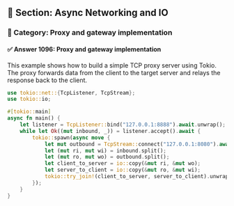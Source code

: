 ## 📘 Section: Async Networking and IO
### 🔹 Category: Proxy and gateway implementation
#### ✅ Answer 1096: Proxy and gateway implementation

This example shows how to build a simple TCP proxy server using Tokio. The proxy forwards data from the client to the target server and relays the response back to the client.

```rust
use tokio::net::{TcpListener, TcpStream};
use tokio::io;

#[tokio::main]
async fn main() {
    let listener = TcpListener::bind("127.0.0.1:8888").await.unwrap();
    while let Ok((mut inbound, _)) = listener.accept().await {
        tokio::spawn(async move {
            let mut outbound = TcpStream::connect("127.0.0.1:8080").await.unwrap();
            let (mut ri, mut wi) = inbound.split();
            let (mut ro, mut wo) = outbound.split();
            let client_to_server = io::copy(&mut ri, &mut wo);
            let server_to_client = io::copy(&mut ro, &mut wi);
            tokio::try_join!(client_to_server, server_to_client).unwrap();
        });
    }
}
```
